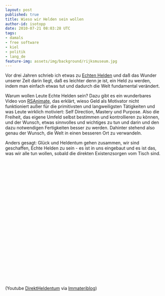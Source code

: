 ```yaml
---
layout: post
published: true
title: Wieso wir Helden sein wollen
author-id: isotopp
date: 2010-07-21 08:03:28 UTC
tags:
- damals
- free software
- kiel
- politik
- lang_de
feature-img: assets/img/background/rijksmuseum.jpg
---
```

Vor drei Jahren schrieb ich etwas zu <a href='http://blog.koehntopp.de/archives/1831-Echte-Helden.html'>Echten Helden</a> und daß das Wunder unserer Zeit darin liegt, daß es leichter denn je ist, ein Held zu werden, indem man einfach etwas tut und dadurch die Welt fundamental verändert.

Warum wollen Leute Echte Helden sein? Dazu gibt es ein wunderbares Video von <a href='http://www.youtube.com/watch?v=u6XAPnuFjJc'>RSAnimate</a>, das erklärt, wieso Geld als Motivator nicht funktioniert außer für die primitivsten und langweiligsten Tätigkeiten und was Leute wirklich motiviert: Self Direction, Mastery und Purpose. Also die Freiheit, das eigene Umfeld selbst bestimmen und kontrollieren zu können, und der Wunsch, etwas sinnvolles und wichtiges zu tun und darin und den dazu notwendigen Fertigkeiten besser zu werden. Dahinter stehend also genau der Wunsch, die Welt in einen besseren Ort zu verwandeln.

Anders gesagt: Glück und Heldentum gehen zusammen, wir sind geschaffen, Echte Helden zu sein - es ist in uns eingebaut und es ist das, was wir alle tun wollen, sobald die direkten Existenzsorgen vom Tisch sind.

<object width="640" height="385"><param name="movie" value="http://www.youtube.com/v/u6XAPnuFjJc&amp;hl=en_US&amp;fs=1"></param><param name="allowFullScreen" value="true"></param><param name="allowscriptaccess" value="always"></param><embed src="http://www.youtube.com/v/u6XAPnuFjJc&amp;hl=en_US&amp;fs=1" type="application/x-shockwave-flash" allowscriptaccess="always" allowfullscreen="true" width="640" height="385"></embed></object>

(Youtube <a href='http://www.youtube.com/watch?v=u6XAPnuFjJc'>DirektHeldentum</a> via <a href='http://immateriblog.de/journalismus/was-motiviert-uns/'>Immateriblog</a>)
